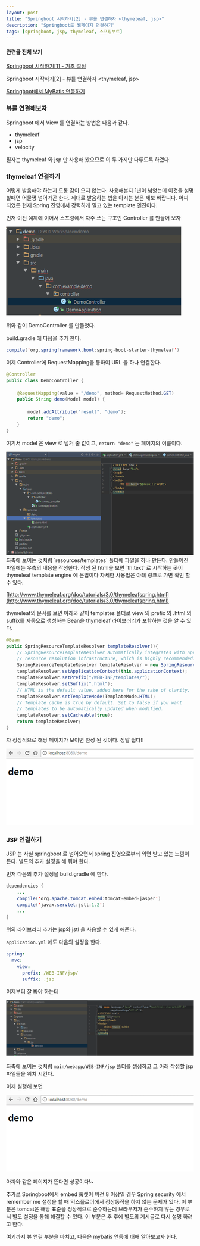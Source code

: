 ```yaml
---
layout: post
title: "Springboot 시작하기[2] - 뷰를 연결하자 <thymeleaf, jsp>"
description: "Springboot로 웹페이지 연결하기"
tags: [springboot, jsp, thymeleaf, 스프링부트]
---
```

#### 관련글 전체 보기
[Springboot 시작하기[1] - 기초 설정](https://doohwan-yoo.github.io/start-springboot-1/)

Springboot 시작하기[2] - 뷰를 연결하자 <thymeleaf, jsp>

[Springboot에서 MyBatis 연동하기](https://doohwan-yoo.github.io/springboot-mybatis/)


### 뷰를 연결해보자
Springboot 에서 View 를 연결하는 방법은 다음과 같다.
- thymeleaf
- jsp
- velocity

필자는 thymeleaf 와 jsp 만 사용해 봤으므로 이 두 가지만 다루도록 하겠다

### thymeleaf 연결하기
어떻게 발음해야 하는지 도통 감이 오지 않는다. 사용해본지 1년이 넘었는데 이것을 설명할때면 어물쩡 넘어가곤 한다. 제대로 발음하는 법을 아시는 분은 제보 바랍니다. 어찌 되었든 현재 Spring 진영에서 강력하게 밀고 있는 template 엔진이다.

먼저 이전 예제에 이어서 스프링에서 자주 쓰는 구조인 Controller 를 만들어 보자

<img src="../images/springboot-11.png">

위와 같이 DemoController 를 만들었다.

build.gradle 에 다음을 추가 한다.

```java
compile('org.springframework.boot:spring-boot-starter-thymeleaf')
```

이제 Controller에 RequestMapping을 통하여 URL 을 하나 연결한다.

```java
@Controller
public class DemoController {

    @RequestMapping(value = "/demo", method= RequestMethod.GET)
    public String demo(Model model) {

        model.addAttribute("result", "demo");
        return "demo";
    }
}
```

여기서 model 은 view 로 넘겨 줄 값이고, `return "demo"` 는 페이지의 이름이다.

<img src="../images/springboot-14.png">
좌측에 보이는 것처럼 `resources/templates` 폴더에 파일을 하나 만든다. 만들어진 파일에는 우측의 내용을 작성한다. 작성 된 html을 보면 `th:text` 로 시작하는 곳이 thymeleaf template engine 에 문법이다 자세한 사용법은 아래 링크로 가면 확인 할 수 있다.

[http://www.thymeleaf.org/doc/tutorials/3.0/thymeleafspring.html](http://www.thymeleaf.org/doc/tutorials/3.0/thymeleafspring.html)


thymeleaf의 문서를 보면 아래와 같이 templates 폴더로 view 의 prefix 와 .html 의 suffix를 자동으로 생성하는 Bean을 thymeleaf 라이브러리가 포함하는 것을 알 수 있다.

```java
@Bean
public SpringResourceTemplateResolver templateResolver(){
    // SpringResourceTemplateResolver automatically integrates with Spring's own
    // resource resolution infrastructure, which is highly recommended.
    SpringResourceTemplateResolver templateResolver = new SpringResourceTemplateResolver();
    templateResolver.setApplicationContext(this.applicationContext);
    templateResolver.setPrefix("/WEB-INF/templates/");
    templateResolver.setSuffix(".html");
    // HTML is the default value, added here for the sake of clarity.
    templateResolver.setTemplateMode(TemplateMode.HTML);
    // Template cache is true by default. Set to false if you want
    // templates to be automatically updated when modified.
    templateResolver.setCacheable(true);
    return templateResolver;
}
```

자 정상적으로 해당 페이지가 보이면 완성 된 것이다. 정말 쉽다!!

<img src="../images/springboot-15.png">

### JSP 연결하기
JSP 는 사실 springboot 로 넘어오면서 spring 진영으로부터 외면 받고 있는 느낌이 든다. 별도의 추가 설정을 해 줘야 한다.

먼저 다음의 추가 설정을 build.gradle 에 한다.

```java
dependencies {
	...
	compile('org.apache.tomcat.embed:tomcat-embed-jasper')
	compile('javax.servlet:jstl:1.2')
	...
}
```
위의 라이브러리 추가는 jsp와 jstl 을 사용할 수 있게 해준다.

`application.yml` 에도 다음의 설정을 한다.

```yml
spring:
  mvc:
    view:
      prefix: /WEB-INF/jsp/
      suffix: .jsp
```

이제부터 잘 봐야 하는데

<img src="../images/springboot-16.png">

좌측에 보이는 것처럼 `main/webapp/WEB-INF/jsp` 폴더를 생성하고 그 아래 작성할 jsp 파일들을 위치 시킨다.

이제 실행해 보면

<img src="../images/springboot-15.png">

아까와 같은 페이지가 뜬다면 성공이다!~

추가로 Springboot에서 embed 톰캣이 버전 8 이상일 경우 Spring security 에서 remember me 설정을 할 때 익스플로어에서 정상동작을 하지 않는 문제가 있다. 이 부분은 tomcat은 해당 표준을 정상적으로 준수하는데 브라우저가 준수하지 않는 경우로서 별도 설정을 통해 해결할 수 있다. 이 부분은 추 후에 별도의 게시글로 다시 설명 하려고 한다.

여기까지 뷰 연결 부분을 마치고, 다음은 mybatis 연동에 대해 알아보고자 한다.
